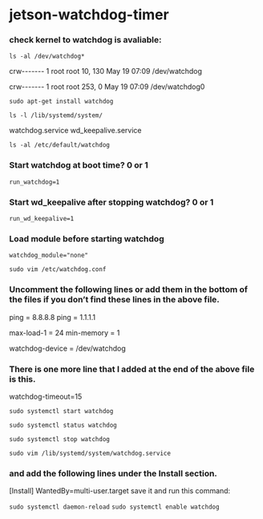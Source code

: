 # jetson-watchdog-timer

### check kernel to watchdog is avaliable:

`ls -al /dev/watchdog*`

crw------- 1 root root  10, 130 May 19 07:09 /dev/watchdog

crw------- 1 root root 253,   0 May 19 07:09 /dev/watchdog0

`sudo apt-get install watchdog`

`ls -l /lib/systemd/system/`

watchdog.service
wd_keepalive.service

`ls -al /etc/default/watchdog`

### Start watchdog at boot time? 0 or 1

`run_watchdog=1`

### Start wd_keepalive after stopping watchdog? 0 or 1

`run_wd_keepalive=1`

### Load module before starting watchdog

`watchdog_module="none"`

`sudo vim /etc/watchdog.conf`

### Uncomment the following lines or add them in the bottom of the files if you don’t find these lines in the above file.

ping                    = 8.8.8.8
ping                    = 1.1.1.1

max-load-1 = 24
min-memory = 1

watchdog-device = /dev/watchdog

### There is one more line that I added at the end of the above file is this.

watchdog-timeout=15

`sudo systemctl start watchdog`

`sudo systemctl status watchdog`

`sudo systemctl stop watchdog`

`sudo vim /lib/systemd/system/watchdog.service`

### and add the following lines under the Install section.

[Install]
WantedBy=multi-user.target
save it and run this command:

`sudo systemctl daemon-reload`
`sudo systemctl enable watchdog`









